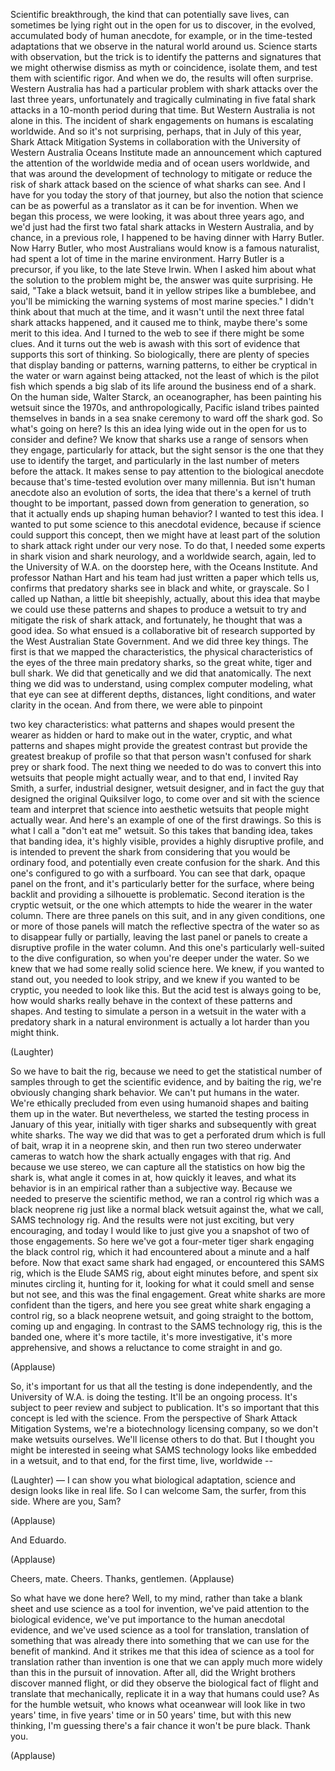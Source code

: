 
Scientific breakthrough,
the kind that can potentially save lives,
can sometimes be lying right out in the open
for us to discover,
in the evolved, accumulated body
of human anecdote, for example,
or in the time-tested adaptations
that we observe in the natural world around us.
Science starts with observation,
but the trick is to identify the patterns and signatures
that we might otherwise dismiss
as myth or coincidence,
isolate them, and test them with scientific rigor.
And when we do, the results will often surprise.
Western Australia has had a particular problem
with shark attacks over the last three years,
unfortunately and tragically culminating
in five fatal shark attacks in a 10-month period
during that time.
But Western Australia is not alone in this.
The incident of shark engagements on humans
is escalating worldwide.
And so it&#39;s not surprising, perhaps,
that in July of this year,
Shark Attack Mitigation Systems in collaboration
with the University of Western
Australia Oceans Institute
made an announcement which captured the attention
of the worldwide media and of ocean users
worldwide,
and that was around the development of technology
to mitigate or reduce the risk of shark attack
based on the science of what sharks can see.
And I have for you today
the story of that journey,
but also the notion that science can be
as powerful as a translator
as it can be for invention.
When we began this process,
we were looking, it was about three years ago,
and we&#39;d just had the first two fatal shark attacks
in Western Australia,
and by chance, in a previous role,
I happened to be having dinner with Harry Butler.
Now Harry Butler, who most Australians
would know is a famous naturalist,
had spent a lot of time in the marine environment.
Harry Butler is a precursor, if you like,
to the late Steve Irwin.
When I asked him about
what the solution to the problem might be,
the answer was quite surprising.
He said, &quot;Take a black wetsuit,
band it in yellow stripes like a bumblebee,
and you&#39;ll be mimicking the warning systems
of most marine species.&quot;
I didn&#39;t think about that much at the time,
and it wasn&#39;t until the next three
fatal shark attacks happened,
and it caused me to think,
maybe there&#39;s some merit to this idea.
And I turned to the web
to see if there might be some clues.
And it turns out the web is awash
with this sort of evidence that supports
this sort of thinking.
So biologically, there are plenty of species
that display banding or patterns, warning patterns,
to either be cryptical in the water
or warn against being attacked,
not the least of which is the pilot fish
which spends a big slab of its life
around the business end of a shark.
On the human side, Walter Starck, an oceanographer,
has been painting his wetsuit since the 1970s,
and anthropologically,
Pacific island tribes painted themselves in bands
in a sea snake ceremony
to ward off the shark god.
So what&#39;s going on here?
Is this an idea lying wide out in the open
for us to consider and define?
We know that sharks use a range of sensors
when they engage, particularly for attack,
but the sight sensor is the one that they use
to identify the target, and particularly
in the last number of meters before the attack.
It makes sense to pay attention
to the biological anecdote
because that&#39;s time-tested evolution
over many millennia.
But isn&#39;t human anecdote also an evolution of sorts,
the idea that there&#39;s a kernel of truth
thought to be important,
passed down from generation to generation,
so that it actually ends up shaping human behavior?
I wanted to test this idea.
I wanted to put some science
to this anecdotal evidence,
because if science could support this concept,
then we might have at least part of the solution
to shark attack right under our very nose.
To do that, I needed some experts
in shark vision and shark neurology,
and a worldwide search, again,
led to the University of W.A.
on the doorstep here, with the Oceans Institute.
And professor Nathan Hart and his team
had just written a paper which tells us,
confirms that predatory sharks see
in black and white, or grayscale.
So I called up Nathan,
a little bit sheepishly, actually, about this idea
that maybe we could use these patterns and shapes
to produce a wetsuit to try and
mitigate the risk of shark attack,
and fortunately, he thought that was a good idea.
So what ensued is a collaborative bit of research
supported by the West Australian State Government.
And we did three key things.
The first is that we mapped the characteristics,
the physical characteristics of the eyes
of the three main predatory sharks,
so the great white, tiger and bull shark.
We did that genetically
and we did that anatomically.
The next thing we did was to understand,
using complex computer modeling,
what that eye can see
at different depths, distances,
light conditions, and water clarity in the ocean.
And from there, we were able to pinpoint

two key characteristics:
what patterns and shapes would present the wearer
as hidden or hard to make out in the water, cryptic,
and what patterns and shapes might provide
the greatest contrast but provide the greatest
breakup of profile
so that that person wasn&#39;t confused for shark prey
or shark food.
The next thing we needed to do was to convert this
into wetsuits that people might actually wear,
and to that end, I invited Ray Smith,
a surfer, industrial designer, wetsuit designer,
and in fact the guy that designed
the original Quiksilver logo,
to come over and sit with the science team
and interpret that science
into aesthetic wetsuits that
people might actually wear.
And here&#39;s an example of one of the first drawings.
So this is what I call a &quot;don&#39;t eat me&quot; wetsuit.
So this takes that banding idea,
takes that banding idea, it&#39;s highly visible,
provides a highly disruptive profile,
and is intended to prevent the shark
from considering that you would be ordinary food,
and potentially even create confusion for the shark.
And this one&#39;s configured to go with a surfboard.
You can see that dark, opaque panel on the front,
and it&#39;s particularly better for the surface,
where being backlit and providing a silhouette
is problematic.
Second iteration is the cryptic wetsuit,
or the one which attempts to hide the wearer
in the water column.
There are three panels on this suit,
and in any given conditions,
one or more of those panels
will match the reflective spectra of the water
so as to disappear fully or partially,
leaving the last panel or panels
to create a disruptive profile in the water column.
And this one&#39;s particularly well-suited
to the dive configuration,
so when you&#39;re deeper under the water.
So we knew that we had
some really solid science here.
We knew, if you wanted to stand out,
you needed to look stripy,
and we knew if you wanted to be cryptic,
you needed to look like this.
But the acid test is always going to be,
how would sharks really behave
in the context of these patterns and shapes.
And testing to simulate a person in a wetsuit
in the water with a predatory shark
in a natural environment
is actually a lot harder than you might think.

(Laughter)

So we have to bait the rig,
because we need to get the statistical number
of samples through to get the scientific evidence,
and by baiting the rig,
we&#39;re obviously changing shark behavior.
We can&#39;t put humans in the water.
We&#39;re ethically precluded from even using
humanoid shapes and baiting them up in the water.
But nevertheless, we started the testing process
in January of this year,
initially with tiger sharks
and subsequently with great white sharks.
The way we did that
was to get a perforated drum which is full of bait,
wrap it in a neoprene skin,
and then run two stereo underwater cameras
to watch how the shark
actually engages with that rig.
And because we use stereo,
we can capture all the statistics
on how big the shark is,
what angle it comes in at, how quickly it leaves,
and what its behavior is
in an empirical rather than a subjective way.
Because we needed to
preserve the scientific method,
we ran a control rig
which was a black neoprene rig
just like a normal black wetsuit
against the, what we call,
SAMS technology rig.
And the results were not just exciting,
but very encouraging,
and today I would like to just give you a snapshot
of two of those engagements.
So here we&#39;ve got a four-meter tiger shark
engaging the black control rig,
which it had encountered about
a minute and a half before.
Now that exact same shark had engaged,
or encountered this SAMS rig,
which is the Elude SAMS rig,
about eight minutes before,
and spent six minutes circling it, hunting for it,
looking for what it could
smell and sense but not see,
and this was the final engagement.
Great white sharks are more
confident than the tigers,
and here you see great white shark
engaging a control rig,
so a black neoprene wetsuit,
and going straight to the bottom,
coming up
and engaging.
In contrast to the SAMS technology rig,
this is the banded one,
where it&#39;s more tactile,
it&#39;s more investigative,
it&#39;s more apprehensive,
and shows a reluctance to come straight in and go.

(Applause)

So, it&#39;s important for us that all 
the testing is done independently,
and the University of W.A. is doing the testing.
It&#39;ll be an ongoing process.
It&#39;s subject to peer review and subject to publication.
It&#39;s so important that this concept
is led with the science.
From the perspective of Shark 
Attack Mitigation Systems,
we&#39;re a biotechnology licensing company,
so we don&#39;t make wetsuits ourselves.
We&#39;ll license others to do that.
But I thought you might be interested
in seeing what SAMS technology looks like
embedded in a wetsuit, and to that end,
for the first time, live, worldwide --

(Laughter)
 —
I can show you what biological adaptation,
science and design looks like in real life.
So I can welcome Sam, the surfer,
from this side. Where are you, Sam?

(Applause)

And Eduardo.

(Applause)

Cheers, mate.
Cheers.
Thanks, gentlemen. 
(Applause)

So what have we done here?
Well, to my mind, rather than take a blank sheet
and use science as a tool for invention,
we&#39;ve paid attention to the biological evidence,
we&#39;ve put importance to the
human anecdotal evidence,
and we&#39;ve used science as a tool
for translation,
translation of something that was already there
into something that we can 
use for the benefit of mankind.
And it strikes me that this idea of science
as a tool for translation rather than invention
is one that we can apply much more widely than this
in the pursuit of innovation.
After all, did the Wright brothers
discover manned flight,
or did they observe the biological fact of flight
and translate that mechanically, replicate it
in a way that humans could use?
As for the humble wetsuit,
who knows what oceanwear will look like
in two years&#39; time, in five years&#39; time
or in 50 years&#39; time, but with this new thinking,
I&#39;m guessing there&#39;s a fair chance
it won&#39;t be pure black.
Thank you.

(Applause)

